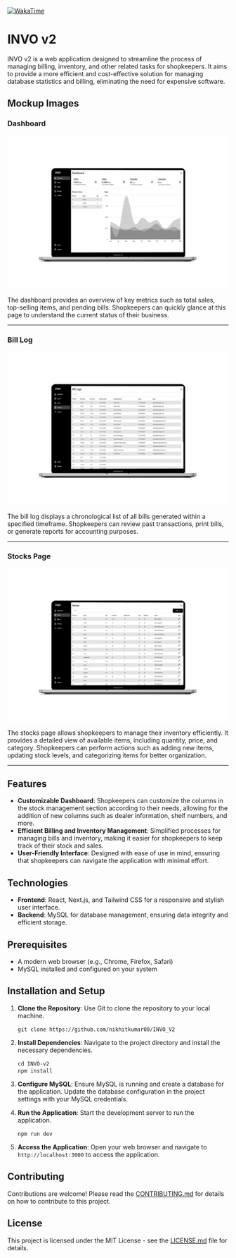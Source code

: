 [![WakaTime](https://wakatime.com/badge/user/018d015e-9b47-4b8e-b400-03c0c7937774/project/018e08cd-a8b5-43ac-bd38-2a60ceb28d3c.svg)](https://wakatime.com/badge/user/018d015e-9b47-4b8e-b400-03c0c7937774/project/018e08cd-a8b5-43ac-bd38-2a60ceb28d3c)

# INVO v2

INVO v2 is a web application designed to streamline the process of managing billing, inventory, and other related tasks for shopkeepers. It aims to provide a more efficient and cost-effective solution for managing database statistics and billing, eliminating the need for expensive software.

## Mockup Images

### Dashboard

![Dashboard Mockup](mock/dashboard.png)

The dashboard provides an overview of key metrics such as total sales, top-selling items, and pending bills. Shopkeepers can quickly glance at this page to understand the current status of their business.

---

### Bill Log

![Bill Log Mockup](mock/billlog.png)

The bill log displays a chronological list of all bills generated within a specified timeframe. Shopkeepers can review past transactions, print bills, or generate reports for accounting purposes.

---

### Stocks Page

![Stocks Page Mockup](mock/stocks.png)

The stocks page allows shopkeepers to manage their inventory efficiently. It provides a detailed view of available items, including quantity, price, and category. Shopkeepers can perform actions such as adding new items, updating stock levels, and categorizing items for better organization.

---

## Features

- **Customizable Dashboard**: Shopkeepers can customize the columns in the stock management section according to their needs, allowing for the addition of new columns such as dealer information, shelf numbers, and more.
- **Efficient Billing and Inventory Management**: Simplified processes for managing bills and inventory, making it easier for shopkeepers to keep track of their stock and sales.
- **User-Friendly Interface**: Designed with ease of use in mind, ensuring that shopkeepers can navigate the application with minimal effort.

## Technologies

- **Frontend**: React, Next.js, and Tailwind CSS for a responsive and stylish user interface.
- **Backend**: MySQL for database management, ensuring data integrity and efficient storage.

## Prerequisites

- A modern web browser (e.g., Chrome, Firefox, Safari)
- MySQL installed and configured on your system

## Installation and Setup

1. **Clone the Repository**: Use Git to clone the repository to your local machine.
   ```
   git clone https://github.com/nikhitkumar00/INVO_V2
   ```
2. **Install Dependencies**: Navigate to the project directory and install the necessary dependencies.
   ```
   cd INVO-v2
   npm install
   ```
3. **Configure MySQL**: Ensure MySQL is running and create a database for the application. Update the database configuration in the project settings with your MySQL credentials.

4. **Run the Application**: Start the development server to run the application.
   ```
   npm run dev
   ```
5. **Access the Application**: Open your web browser and navigate to `http://localhost:3000` to access the application.

## Contributing

Contributions are welcome! Please read the [CONTRIBUTING.md](CONTRIBUTING.md) for details on how to contribute to this project.

## License

This project is licensed under the MIT License - see the [LICENSE.md](LICENSE.md) file for details.
